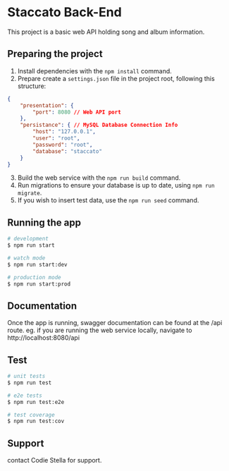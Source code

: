 # Staccato Back-End
This project is a basic web API holding song and album information.

## Preparing the project

1. Install dependencies with the `npm install` command.
2. Prepare create a `settings.json` file in the project root, following this structure:

```json
{
    "presentation": {
        "port": 8080 // Web API port
    },
    "persistance": { // MySQL Database Connection Info
        "host": "127.0.0.1",
        "user": "root",
        "password": "root",
        "database": "staccato"
    }
}
```

3. Build the web service with the `npm run build` command.
4. Run migrations to ensure your database is up to date, using `npm run migrate`.
5. If you wish to insert test data, use the `npm run seed` command.

## Running the app

```bash
# development
$ npm run start

# watch mode
$ npm run start:dev

# production mode
$ npm run start:prod
```

## Documentation

Once the app is running, swagger documentation can be found at the /api route.
eg. if you are running the web service locally, navigate to http://localhost:8080/api

## Test

```bash
# unit tests
$ npm run test

# e2e tests
$ npm run test:e2e

# test coverage
$ npm run test:cov
```

## Support

contact Codie Stella for support.
